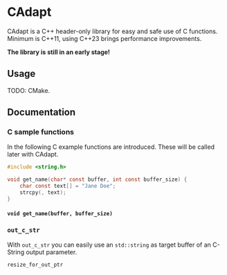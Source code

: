 # CAdapt

CAdapt is a C++ header-only library for easy and safe use of C functions. Minimum is C++11, using C++23 brings performance improvements.

**The library is still in an early stage!**

## Usage

TODO: CMake.

## Documentation

### C sample functions

In the following C example functions are introduced. These will be called later with CAdapt.

```c
#include <string.h>

void get_name(char* const buffer, int const buffer_size) {
    char const text[] = "Jane Doe";
    strcpy(, text);
}
```

#### `void get_name(buffer, buffer_size)`


### `out_c_str`

With `out_c_str` you can easily use an `std::string` as target buffer of an C-String output parameter.

`resize_for_out_ptr`

